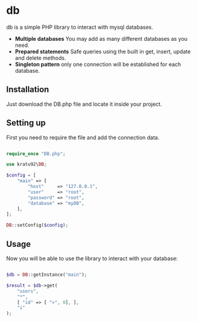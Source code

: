 # db

db is a simple PHP library to interact with mysql databases.
* **Multiple databases** You may add as many different databases as you need.
* **Prepared statements** Safe queries using the built in get, insert, update and delete methods.
* **Singleton pattern** only one connection will be established for each database.

## Installation

Just download the DB.php file and locate it inside your project.

## Setting up

First you need to require the file and add the connection data.

```PHP

require_once "DB.php";

use kratu92\DB;

$config = [
    "main" => [
        "host"     => "127.0.0.1",
        "user"     => "root",
        "password" => "root",
        "database" => "myDB",
    ],
];

DB::setConfig($config);

```

## Usage

Now you will be able to use the library to interact with your database:

```PHP

$db = DB::getInstance("main");

$result = $db->get(
    "users",
    "*", 
    [ "id" => [ ">", 0], ],
    "i"
);

```

